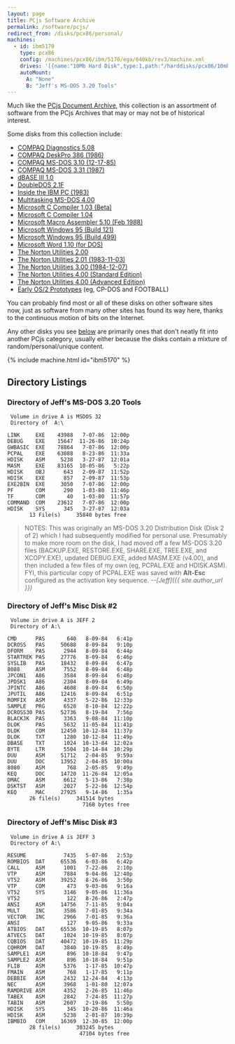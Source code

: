 ```yaml
---
layout: page
title: PCjs Software Archive
permalink: /software/pcjs/
redirect_from: /disks/pcx86/personal/
machines:
  - id: ibm5170
    type: pcx86
    config: /machines/pcx86/ibm/5170/ega/640kb/rev3/machine.xml
    drives: '[{name:"10Mb Hard Disk",type:1,path:"/harddisks/pcx86/10mb/MSDOS320-C400.json"}]'
    autoMount:
      A: "None"
      B: "Jeff's MS-DOS 3.20 Tools"
---
```


Much like the [PCjs Document Archive](/documents/pcjs/), this collection is an assortment of software from the PCjs Archives that may or may not be of historical interest.

Some disks from this collection include:

  - [COMPAQ Diagnostics 5.08](/software/pcx86/diag/compaq/5.08/)
  - [COMPAQ DeskPro 386 (1986)](/software/pcx86/diag/compaq/1986/)
  - [COMPAQ MS-DOS 3.10 (12-17-85)](/software/pcx86/sys/dos/compaq/3.10/#compaq-ms-dos-310-12-17-85)
  - [COMPAQ MS-DOS 3.31 (1987)](/software/pcx86/sys/dos/compaq/3.31/#directory-of-compaq-ms-dos-331-1987)
  - [dBASE III 1.0](/software/pcx86/app/other/dbase3/1.0/)
  - [DoubleDOS 2.1F](/software/pcx86/sys/ext/softlogic/doubledos/2.1f/)
  - [Inside the IBM PC (1983)](/software/pcx86/sw/books/inside_the_ibm_pc/)
  - [Multitasking MS-DOS 4.00](/software/pcx86/sys/dos/microsoft/4.0M/)
  - [Microsoft C Compiler 1.03 (Beta)](/software/pcx86/lang/microsoft/c/1.03/)
  - [Microsoft C Compiler 1.04](/software/pcx86/lang/microsoft/c/1.04/)
  - [Microsoft Macro Assembler 5.10 (Feb 1988)](/software/pcx86/lang/microsoft/masm/5.10x/)
  - [Microsoft Windows 95 (Build 121)](/software/pcx86/sys/windows/win95/4.00.121/)
  - [Microsoft Windows 95 (Build 499)](/software/pcx86/sys/windows/win95/4.00.499/)
  - [Microsoft Word 1.10 (for DOS)](/software/pcx86/app/microsoft/word/1.10/)
  - [The Norton Utilities 2.00](/software/pcx86/util/norton/2.00/)
  - [The Norton Utilities 2.01 (1983-11-03)](/software/pcx86/util/norton/2.01/)
  - [The Norton Utilities 3.00 (1984-12-07)](/software/pcx86/util/norton/3.00/)
  - [The Norton Utilities 4.00 (Standard Edition)](/software/pcx86/util/norton/4.00/)
  - [The Norton Utilities 4.00 (Advanced Edition)](/software/pcx86/util/norton/4.00/advanced/)
  - [Early OS/2 Prototypes](/software/pcx86/sys/os2/misc/) (eg, CP-DOS and FOOTBALL)

You can probably find most or all of these disks on other software sites now, just as software from many other sites has found its way here, thanks to the continuous motion of bits on the Internet.

Any other disks you see [below](#directory-listings) are primarily ones that don't neatly fit into another PCjs category, usually either because the disks contain a mixture of random/personal/unique content.

{% include machine.html id="ibm5170" %}

## Directory Listings

### Directory of Jeff's MS-DOS 3.20 Tools

	 Volume in drive A is MSDOS 32   
	 Directory of  A:\

	LINK     EXE    43988   7-07-86  12:00p
	DEBUG    EXE    15647  11-26-86  10:24p
	GWBASIC  EXE    78864   7-07-86  12:00p
	PCPAL    EXE    63088   8-23-86  11:33a
	HDISK    ASM     5238   3-27-87  12:01a
	MASM     EXE    83165  10-05-86   5:22p
	HDISK    OBJ      643   2-09-87  11:52p
	HDISK    EXE      857   2-09-87  11:53p
	EXE2BIN  EXE     3050   7-07-86  12:00p
	PF       COM      290   1-03-80  11:46p
	TF       COM       40   1-03-80  11:57p
	COMMAND  COM    23612   7-07-86  12:00p
	HDISK    SYS      345   3-27-87  12:03a
	       13 File(s)     35840 bytes free

> NOTES: This was originally an MS-DOS 3.20 Distribution Disk (Disk 2 of 2) which I had subsequently modified for
personal use.  Presumably to make more room on the disk, I had moved off a few MS-DOS 3.20 files (BACKUP.EXE,
RESTORE.EXE, SHARE.EXE, TREE.EXE, and XCOPY.EXE), updated DEBUG.EXE, added MASM.EXE (v4.00), and then included
a few files of my own (eg, PCPAL.EXE and HDISK.ASM).  FYI, this particular copy of PCPAL.EXE was saved with **Alt-Esc**
configured as the activation key sequence. *--[Jeff]({{ site.author_url }})*

### Directory of Jeff's Misc Disk #2

     Volume in drive A is JEFF 2
     Directory of A:\
    
    CMD      PAS       640   8-09-84   6:41p
    DCROSS   PAS     50688   8-09-84   9:10p
    DFORM    PAS      2944   8-09-84   6:44p
    STARTREK PAS     27776   8-09-84   6:46p
    SYSLIB   PAS     18432   8-09-84   6:47p
    8088     ASM      7552   8-09-84   6:48p
    JPCON1   A86      3584   8-09-84   6:48p
    JPDSK1   A86      2304   8-09-84   6:49p
    JPINTC   A86      4608   8-09-84   6:50p
    JPUTIL   A86     12416   8-09-84   6:51p
    ROMFIX   ASM      4337   5-22-86  12:33p
    SAMPLE   PRG      6528   8-10-84  12:22p
    DCROSS30 PAS     52736   8-19-84   7:56p
    BLACKJK  PAS      3363   9-08-84  11:10p
    DLOK     PAS      5632  11-05-84  11:41p
    DLOK     COM     12450  10-12-84  11:37p
    DLOK     TXT      1280  10-12-84  11:49p
    DBASE    TXT      1024  10-13-84  12:02a
    BYTE     LTR      5504  10-14-84  10:29p
    DUU      ASM     51712   2-04-85   9:59a
    DUU      DOC     13952   2-04-85  10:00a
    8080     ASM       768   2-05-85   9:49p
    KEQ      DOC     14720  11-26-84  12:05a
    DMAC     ASM      6612   5-13-86   7:38p
    DSKTST   ASM      2027   5-22-86  12:54p
    KEQ      MAC     27925   9-14-86   1:35a
           26 file(s)     341514 bytes
                            7168 bytes free

### Directory of Jeff's Misc Disk #3

     Volume in drive A is JEFF 3
     Directory of A:\
    
    RESUME            7435   5-07-86   2:53p
    ROMBIOS  DAT     65536   6-03-86   6:42p
    CALL     ASM      1001   7-22-86   2:10p
    VTP      ASM      7884   9-04-86  12:40p
    VT52     ASM     39252   8-26-86   3:50p
    VTP      COM       473   9-03-86   9:16a
    VT52     SYS      3146   9-05-86  11:36a
    VT52               122   8-26-86   2:47p
    ANSI     ASM     14756   7-11-85   9:04a
    MULT     INC      3586   7-01-85   9:34a
    VECTOR   INC      2966   7-01-85   9:36a
    ANSI               127   9-05-86   9:33a
    ATBIOS   DAT     65536  10-19-85   8:07p
    ATVECS   DAT      1024  10-19-85   8:07p
    CQBIOS   DAT     40472  10-19-85  11:29p
    CQHROM   DAT      3840  10-19-85   8:49p
    SAMPLE1  ASM       896  10-18-84   9:47p
    SAMPLE2  ASM       896  10-18-84   9:51p
    FLIB     ASM      5376   1-17-85  10:47p
    FMAIN    ASM       768   1-17-85   9:11p
    DEBBIE   ASM      2432  12-24-84   4:13p
    NEC      ASM      3968   1-01-80  12:07a
    RAMDRIVE ASM      4352   2-26-85  11:46p
    TABEX    ASM      2842   7-24-85  11:27p
    TABIN    ASM      2607   2-19-86   5:50p
    HDISK    SYS       345  10-20-86  11:46a
    HDISK    ASM      5238   2-01-87  10:39p
    IBMBIO   COM     16369  12-30-85  12:00p
           28 file(s)     303245 bytes
                           47104 bytes free
